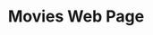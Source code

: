 ---
title: Movies Web Page
pubDate: 2024
description: A movies rent project built with Next.js, and the backend supported with API REST using node.js with express.js
url: "https://github.com/hmmatus/web-next-movies"
image:
  url: "./works/movies.png"
  alt: 'Movies webpage screenshot'
tags: ["web development", "next.js", "node.js", "firebase"]
---
